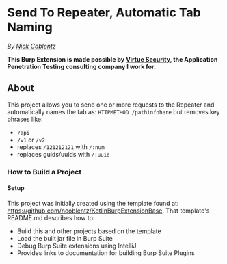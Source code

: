 # Send To Repeater, Automatic Tab Naming

_By [Nick Coblentz](https://www.linkedin.com/in/ncoblentz/)_

__This Burp Extension is made possible by [Virtue Security](https://www.virtuesecurity.com), the Application Penetration Testing consulting company I work for.__

## About

This project allows you to send one or more requests to the Repeater and automatically names the tab as:
`HTTPMETHOD /pathinfohere` but removes key phrases like:
- `/api`
- `/v1` or `/v2`
- replaces `/121212121` with `/:num`
- replaces guids/uuids with `/:uuid`

### How to Build a Project

#### Setup

This project was initially created using the template found at: https://github.com/ncoblentz/KotlinBurpExtensionBase. That template's README.md describes how to:
- Build this and other projects based on the template
- Load the built jar file in Burp Suite
- Debug Burp Suite extensions using IntelliJ
- Provides links to documentation for building Burp Suite Plugins